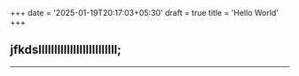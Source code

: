 +++
date = '2025-01-19T20:17:03+05:30'
draft = true
title = 'Hello World'
+++

jfkdslllllllllllllllllllllllll;
---
---